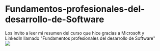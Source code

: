 # Fundamentos-profesionales-del-desarrollo-de-Software
Los invito a leer mi resumen del curso que hice gracias a Microsoft y LinkedIn llamado "Fundamentos profesionales del desarrollo de Software"
<img src="https:https://media.licdn.com/dms/image/D4D22AQE9GZAlH0bPjw/feedshare-shrink_2048_1536/0/1719533616653?e=1722470400&v=beta&t=Gc3xDkEccPYjgGJu-NfhG56GNErcXPD0P_rWLsAZbCc">
